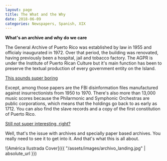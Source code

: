 ```yaml
---
layout: page
title: The What and the Why
date: 2018-06-09
categories: Newspapers, Spanish, XIX
---
```


**What's an archive and why do we care**

The General Archive of Puerto Rico was established by law in 1955 and officialy inaugurated in 1972. Over that period, the building was renovated, having previously been a hospital, jail and tobacco factory. The AGPR is under the Institute of Puerto Rican Culture but it's main function has been to preserve the textual production of every government entity on the Island. 

<u>This sounds super boring</u>

Except, among those papers are the FBI disinformation files manufactured against insurrectionists from 1950 to 1970. There's also more than 13,000 music scores because the Philarmonic and Symphonic Orchestras are public corporations, which means that the holdings go back to as early as 1712. You can also find the slave records and a copy of the first constitution of Puerto Rico. 

<u>Still not super interesting, right?</u>

Well, that's the issue with archives and specially paper based archives. You really need to see it to get into it. And that's what this is all about.

![América Ilustrada Cover]({{ "/assets/images/archivo_landing.jpg" | absolute_url }}) 